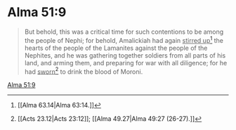 # Alma 51:9

> But behold, this was a critical time for such contentions to be among the people of Nephi; for behold, Amalickiah had again <u>stirred up</u>[^a] the hearts of the people of the Lamanites against the people of the Nephites, and he was gathering together soldiers from all parts of his land, and arming them, and preparing for war with all diligence; for he had <u>sworn</u>[^b] to drink the blood of Moroni.

[Alma 51:9](https://www.churchofjesuschrist.org/study/scriptures/bofm/alma/51?lang=eng&id=p9#p9)


[^a]: [[Alma 63.14|Alma 63:14.]]
[^b]: [[Acts 23.12|Acts 23:12]]; [[Alma 49.27|Alma 49:27 (26-27).]]
